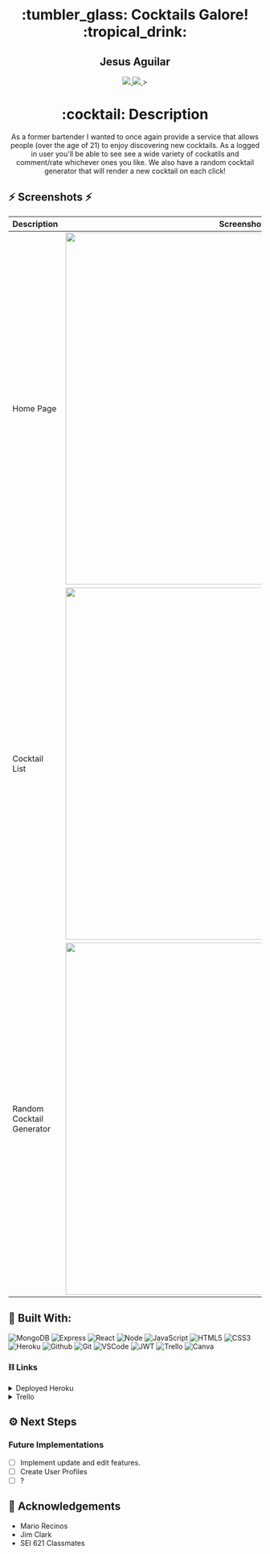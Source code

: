 <div align="center">
<h1>
:tumbler_glass: Cocktails Galore! :tropical_drink:
</h1>

<h2>Jesus Aguilar</h2>

<a href="https://www.linkedin.com/in/jesusaguilarvf39/" target="_blank">
<img 
  src="https://img.shields.io/badge/-jesusaguilarvf39-blue?style=flat&logo=Linkedin&logoColor=white">
</a>

<a href="https://www.gmail.com/aaguilarvf39" target="_blank">
<img 
  src="https://img.shields.io/badge/-aaguilarvf39-Gmail-D14836?style=badge&logo=gmail&logoColor=white">
</a>>

 <h1>:cocktail: Description</h1>

<p>
As a former bartender I wanted to once again provide a service that allows people (over the age of 21) to enjoy discovering new cocktails.
As a logged in user you'll be able to see see a wide variety of cockatils and comment/rate whichever ones you like. We also have a random cocktail generator that will render a new cocktail on each click!
</p>

</div>

## :zap: Screenshots :zap:
| Description | Screenshot |
|------------ | ------------|
| Home Page | <img src="https://imgur.com/mLkFrJ3.jpg" width="700"> |
| Cocktail List| <img src="https://imgur.com/KfcQf89.jpg" width="700"> |
| Random Cocktail Generator | <img src="https://imgur.com/ak7O9nW.jpg" width="700"> |

## :battery: Built With:
![MongoDB](https://img.shields.io/badge/-MongoDB-333?style=flat&logo=mongodb)
![Express](https://img.shields.io/badge/-Express-333?style=flat&logo=express)
![React](https://img.shields.io/badge/-React-05122A?style=flat&logo=react)
![Node](https://img.shields.io/badge/-Node.js-333?style=flat&logo=node.js)
![JavaScript](https://img.shields.io/badge/-JavaScript-333?style=flat&logo=javascript) 
![HTML5](https://img.shields.io/badge/-HTML5-333?style=flat&logo=html5)
![CSS3](https://img.shields.io/badge/-CSS-333?style=flat&logo=css3)
![Heroku](https://img.shields.io/badge/-Heroku-333?style=flat&logo=heroku)
![Github](https://img.shields.io/badge/-GitHub-333?style=flat&logo=github)
![Git](https://img.shields.io/badge/-Git-05122A?style=flat&logo=git)
![VSCode](https://img.shields.io/badge/-VS_Code-333?style=flat&logo=visualstudio)
![JWT](https://img.shields.io/badge/-JSON_Web_Tokens-05122A?style=flat&logo=jsonwebtokens)
![Trello](https://img.shields.io/badge/-Trello-05122A?style=flat&logo=trello)
![Canva](https://img.shields.io/badge/-Canva-05122A?style=flat&logo=canva)

### :chains: Links
<details>
    <summary>Deployed Heroku</summary>
    <a href="https://bartender-cocktails.herokuapp.com/">https://bartender-cocktails.herokuapp.com/</a>
</details>
<details>
    <summary>Trello</summary>
    <a href="https://trello.com/b/vxanfXtV/unit-4-bartending">https://trello.com/b/vxanfXtV/unit-4-bartending</a>
</details>

## :gear: Next Steps
### Future Implementations
-  [ ] Implement update and edit features.
-  [ ] Create User Profiles
-  [ ] ?

## :pinched_fingers: Acknowledgements
- Mario Recinos
- Jim Clark
- SEI 621 Classmates